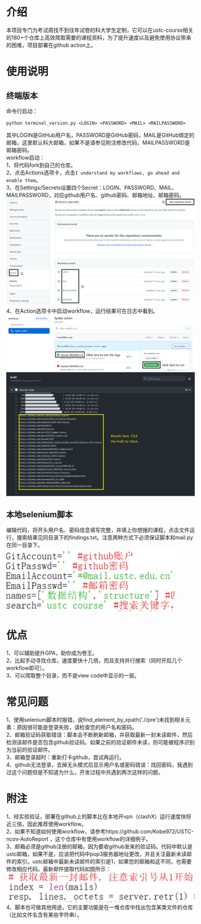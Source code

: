 # 介绍
本项目专门为考试周找不到往年试卷的科大学生定制，它可以在ustc-course相关的180+个仓库上高效爬取需要的课程资料，为了提升速度以及避免使用协议带来的困难，项目部署在github action上。  

# 使用说明
## 终端版本
命令行启动：
```shell
python terminal_version.py <LOGIN> <PASSWORD> <MAIL> <MAILPASSWORD>
```
其中LOGIN是GitHub用户名，PASSWORD是GitHub密码，MAIL是GitHub绑定的邮箱，这里默认科大邮箱，如果不是请参见附注修改代码，MAILPASSWORD是邮箱密码。  
workflow启动：  
1、将代码fork到自己的仓库。  
2、点击Actions选项卡，点击`I understand my workflows, go ahead and enable them`。  
3、在Settings/Secrets设置四个Secret：LOGIN、PASSWORD、MAIL、MAILPASSWORD，对应github用户名、github密码、邮箱地址、邮箱密码。  
![](img/secret.png)
4、在Action选项卡中启动workflow，运行结果可在日志中看到。
![](img/workflow.png)
![](img/log.png)
## 本地selenium脚本
编辑代码，将开头用户名、密码信息填写完整，并填上你想搜的课程，点击文件运行，搜索结果见同目录下的findings.txt。注意两种方式下必须保证脚本和mail.py在同一目录下。  
![](img/edit.png)
# 优点
1、可以辅助提升GPA，助你成为卷王。  
2、比起手动寻找仓库，速度要快十几倍，而且支持并行搜索（同时开启几个workflow即可）。  
3、可以爬取整个目录，而不是view code中显示的一层。
# 常见问题
1、使用selenium脚本时报错，说find_element_by_xpath('.//pre')未找到相关元素：原因很可能是登录失败，请检查您的用户名和密码。  
2、邮箱验证码获取错误：脚本会不断刷新邮箱，并获取最新一封未读邮件，然后检测该邮件是否包含github验证码。如果之前的验证邮件未读，则可能被程序识别为当前的验证邮件。  
3、邮箱登录超时：重新打卡github，尝试再运行。  
4、github无法登录，去掉无头模式后显示用户名或密码错误：找回密码，我遇到过这个问题但是不知道为什么，开发过程中共遇到两次这样的问题。
# 附注
1、经实验验证，部署在github上的脚本比在本地开vpn（clashX）运行速度快将近三倍，因此推荐使用workflow。  
2、如果不知道如何使用workflow，请参考https://github.com/Kobe972/USTC-ncov-AutoReport ，这个仓库中有使用workflow的详细例子。  
3、邮箱必须是github注册的邮箱，因为要收github发来的验证码。代码中默认是ustc邮箱，如果不是，应该把代码中pop3服务器地址更改，并且关注最新未读邮件的索引。ustc邮箱中最新未读邮件的索引是1，如果您的邮箱和这不同，也需要修改相应代码。最新邮件提取代码如图所示：  
![](img/index.png)  
4、脚本也可做其他用途，它的主要功能是在一堆仓库中找出包含某类文件的仓库（比如文件名含有某些字符串）。
